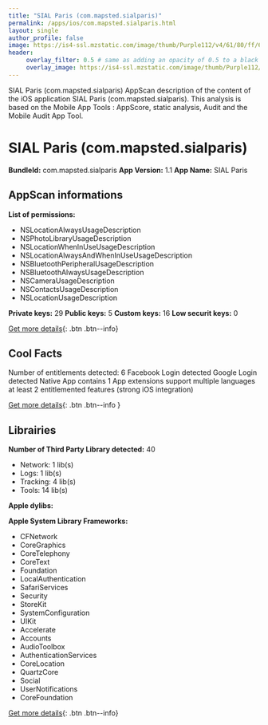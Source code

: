 ```yaml
---
title: "SIAL Paris (com.mapsted.sialparis)"
permalink: /apps/ios/com.mapsted.sialparis.html
layout: single
author_profile: false
image: https://is4-ssl.mzstatic.com/image/thumb/Purple112/v4/61/80/ff/6180ffe4-dd95-b2e3-31e9-9ff443ad51f5/AppIcon-1x_U007emarketing-0-6-0-85-220.png/512x512bb.jpg
header: 
     overlay_filter: 0.5 # same as adding an opacity of 0.5 to a black background
     overlay_image: https://is4-ssl.mzstatic.com/image/thumb/Purple112/v4/61/80/ff/6180ffe4-dd95-b2e3-31e9-9ff443ad51f5/AppIcon-1x_U007emarketing-0-6-0-85-220.png/512x512bb.jpg
---
```

SIAL Paris (com.mapsted.sialparis) AppScan description of the content of the iOS application SIAL Paris (com.mapsted.sialparis). This analysis is based on the Mobile App Tools : AppScore, static analysis, Audit and the Mobile Audit App Tool.

# SIAL Paris (com.mapsted.sialparis)

**BundleId:** com.mapsted.sialparis
**App Version:** 1.1
**App Name:** SIAL Paris


## AppScan informations 

**List of permissions:** 
- NSLocationAlwaysUsageDescription
- NSPhotoLibraryUsageDescription
- NSLocationWhenInUseUsageDescription
- NSLocationAlwaysAndWhenInUseUsageDescription
- NSBluetoothPeripheralUsageDescription
- NSBluetoothAlwaysUsageDescription
- NSCameraUsageDescription
- NSContactsUsageDescription
- NSLocationUsageDescription
  
  
**Private keys:** 29
**Public keys:** 5
**Custom keys:** 16
**Low securit keys:** 0
  
[Get more details](/pricing.html){: .btn .btn--info}

## Cool Facts

Number of entitlements detected: 6
Facebook Login detected
Google Login detected
Native App
contains 1 App extensions
support multiple languages
at least 2 entitlemented features (strong iOS integration)
  
[Get more details](/pricing.html){: .btn .btn--info }

## Librairies 
**Number of Third Party Library detected:** 40
- Network: 1 lib(s)
- Logs: 1 lib(s)
- Tracking: 4 lib(s)
- Tools: 14 lib(s)


**Apple dylibs:**


**Apple System Library Frameworks:**
- CFNetwork
- CoreGraphics
- CoreTelephony
- CoreText
- Foundation
- LocalAuthentication
- SafariServices
- Security
- StoreKit
- SystemConfiguration
- UIKit
- Accelerate
- Accounts
- AudioToolbox
- AuthenticationServices
- CoreLocation
- QuartzCore
- Social
- UserNotifications
- CoreFoundation


  
[Get more details](/pricing.html){: .btn .btn--info}

